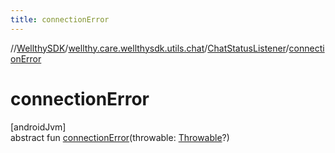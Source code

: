 ```yaml
---
title: connectionError
---
```

//[WellthySDK](../../../index.html)/[wellthy.care.wellthysdk.utils.chat](../index.html)/[ChatStatusListener](index.html)/[connectionError](connection-error.html)



# connectionError



[androidJvm]\
abstract fun [connectionError](connection-error.html)(throwable: [Throwable](https://kotlinlang.org/api/latest/jvm/stdlib/kotlin/-throwable/index.html)?)




